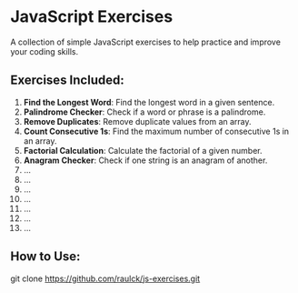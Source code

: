 # JavaScript Exercises

A collection of simple JavaScript exercises to help practice and improve your coding skills.

## Exercises Included:

1. **Find the Longest Word**: Find the longest word in a given sentence.
2. **Palindrome Checker**: Check if a word or phrase is a palindrome.
3. **Remove Duplicates**: Remove duplicate values from an array.
4. **Count Consecutive 1s**: Find the maximum number of consecutive 1s in an array.
5. **Factorial Calculation**: Calculate the factorial of a given number.
6. **Anagram Checker**: Check if one string is an anagram of another.
7. ...
8. ...
9. ...
10. ...
11. ...
12. ...
13. ...

## How to Use:

git clone https://github.com/raulck/js-exercises.git
